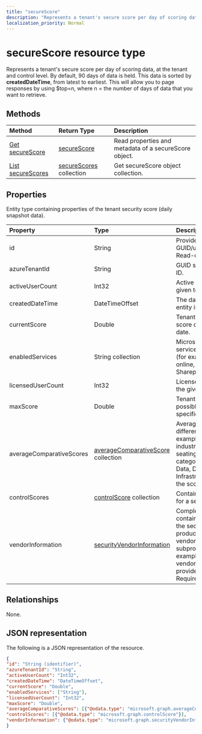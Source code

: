 ```yaml
---
title: "secureScore"
description: "Represents a tenant's secure score per day of scoring data, at the tenant and control level."
localization_priority: Normal
---
```


# secureScore resource type

Represents a tenant's secure score per day of scoring data, at the tenant and control level. By default, 90 days of data is held. This data is sorted by **createdDateTime**, from latest to earliest. This will allow you to page responses by using $top=n, where n = the number of days of data that you want to retrieve. 


## Methods

| Method   | Return Type|Description|
|:---------------|:--------|:----------|
|[Get secureScore](../api/securescore-get.md) | [secureScore](securescore.md) |Read properties and metadata of a secureScore object. | 
|[List secureScores](../api/securescores-list.md) | [secureScores](securescore.md) collection |Get secureScore object collection.|


## Properties
Entity type containing properties of the tenant security score (daily snapshot data).

|Property |Type |Description |
|:--|:--|:--|
|id |String|Provider-generated GUID/unique identifier. Read-only. Required.|
|	azureTenantId	|	String	|	GUID string for tenant ID.	|
|	activeUserCount	|	Int32	|	Active user count of the given tenant.	|
|	createdDateTime	|	DateTimeOffset	|	The date when the entity is created.  |
|	currentScore	|	Double	|	Tenant current attained score on specified date.	|
|	enabledServices |	String collection	|	Microsoft-provided services for the tenant (for example, Exchange online, Skype, Sharepoint).	|
|	licensedUserCount	|	Int32	|	Licensed user count of the given tenant.	|
|	maxScore |	Double	|	Tenant maximum possible score on specified date.	|
|	averageComparativeScores |	[averageComparativeScore](averagecomparativescore.md) collection	|Average score by different scopes (for example, average by industry, average by seating) and control category (Identity, Data, Device, Apps, Infrastructure) within the scope.	|
|	controlScores |	[controlScore](controlscore.md) collection	|	Contains tenant scores for a set of controls.	|
|vendorInformation |[securityVendorInformation](securityvendorinformation.md)|Complex type containing details about the security product/service vendor, provider, and subprovider (for example, vendor=Microsoft; provider=SecureScore). Required.|


## Relationships

None.

## JSON representation

The following is a JSON representation of the resource.

<!-- {
  "blockType": "resource",
  "optionalProperties": [

  ],
  "@odata.type": "microsoft.graph.secureScores"
}-->

```json
{
"id": "String (identifier)",
"azureTenantId": "String",
"activeUserCount": "Int32",
"createdDateTime": "DateTimeOffset",
"currentScore": "Double",
"enabledServices": ["String"],
"licensedUserCount": "Int32",
"maxScore": "Double",
"averageComparativeScores": [{"@odata.type": "microsoft.graph.averageComparativeScore"}],
"controlScores": [{"@odata.type": "microsoft.graph.controlScore"}],
"vendorInformation": {"@odata.type": "microsoft.graph.securityVendorInformation"},
}

```


<!-- uuid: 8fcb5dbc-d5aa-4681-8e31-b001d5168d79
2015-10-25 14:57:30 UTC -->
<!-- {
  "type": "#page.annotation",
  "description": "secureScore resource",
  "keywords": "",
  "section": "documentation",
  "tocPath": ""
}-->
